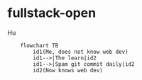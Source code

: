 # fullstack-open
Hu

```mermaid
    flowchart TB
        id1(Me, does not know web dev)
        id1-->|The learn|id2
        id1-->|Spam git commit daily|id2
        id2(Now knows web dev)

```